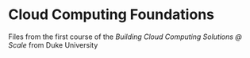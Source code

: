 # Cloud Computing Foundations

Files from the first course of the _Building Cloud Computing Solutions @ Scale_ from Duke University
